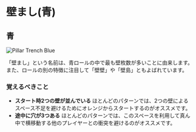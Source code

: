 # 壁まし(青)

## 青

![Pillar Trench Blue](../images/rolls/pillar-trench-blue-annotated.jpg)

「壁まし」という名前は、青ロールの中で最も壁枚数が多いことに由来します。また、ロールの別の特徴に注目して「壁壁」や「壁島」ともよばれています。

### 覚えるべきこと

* **スタート時2つの壁が並んでいる**  ほとんどのパターンでは、2つの壁によるスペース不足を避けるためにオレンジからスタートするのがオススメです。
* **途中に穴が3つある** ほとんどのパターンでは、このスペースを利用して真ん中で横移動する他のプレイヤーとの衝突を避けるのがオススメです。